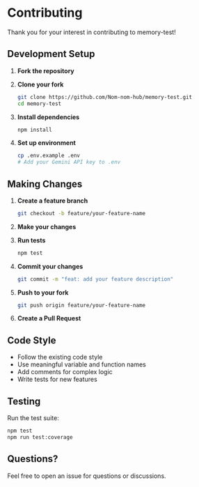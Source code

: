 # Contributing

Thank you for your interest in contributing to memory-test!

## Development Setup

1. **Fork the repository**

2. **Clone your fork**
   ```bash
   git clone https://github.com/Nom-nom-hub/memory-test.git
   cd memory-test
   ```

3. **Install dependencies**
   ```bash
   npm install
   ```

4. **Set up environment**
   ```bash
   cp .env.example .env
   # Add your Gemini API key to .env
   ```

## Making Changes

1. **Create a feature branch**
   ```bash
   git checkout -b feature/your-feature-name
   ```

2. **Make your changes**

3. **Run tests**
   ```bash
   npm test
   ```

4. **Commit your changes**
   ```bash
   git commit -m "feat: add your feature description"
   ```

5. **Push to your fork**
   ```bash
   git push origin feature/your-feature-name
   ```

6. **Create a Pull Request**

## Code Style

- Follow the existing code style
- Use meaningful variable and function names
- Add comments for complex logic
- Write tests for new features

## Testing

Run the test suite:

```bash
npm test
npm run test:coverage
```

## Questions?

Feel free to open an issue for questions or discussions.
